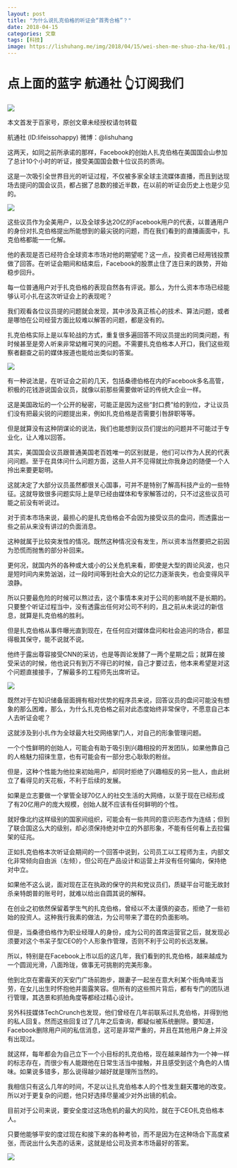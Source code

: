 ```yaml
---
layout: post
title: "为什么说扎克伯格的听证会“首秀合格”？"
date: 2018-04-15
categories: 文章
tags: [科技]
image: https://lishuhang.me/img/2018/04/15/wei-shen-me-shuo-zha-ke/01.png
---
```


# 点上面的蓝字 航通社 👆订阅我们

![](https://mmbiz.qpic.cn/mmbiz_jpg/AdRKyBVLoHLibhGJsnCR740XTPzSqIDGsibVibFBweoJyicaXgNRUc36KSLuRP30icSMcPXfW0SSWDIdt2hmbbLqWUg/640?wx_fmt=jpeg)

本文首发于百家号，原创文章未经授权请勿转载

航通社 (ID:lifeissohappy) 微博：@lishuhang

这两天，如同之前所承诺的那样，Facebook的创始人扎克伯格在美国国会山参加了总计10个小时的听证，接受美国国会数十位议员的质询。

这是一次吸引全世界目光的听证过程，不仅被多家全球主流媒体直播，而且到达现场去提问的国会议员，都占据了总数的接近半数，在以前的听证会历史上也是少见的。

![](https://lishuhang.me/img/2018/04/15/wei-shen-me-shuo-zha-ke/01.png)

这些议员作为全美用户，以及全球多达20亿的Facebook用户的代表，以普通用户的身份对扎克伯格提出所能想到的最尖锐的问题，而在我们看到的直播画面中，扎克伯格都能一一化解。

他的表现是否已经符合全球资本市场对他的期望呢？这一点，投资者已经用钱投票做了回答。在听证会期间和结束后，Facebook的股票止住了连日来的跌势，开始稳步回升。

每一位普通用户对于扎克伯格的表现自然各有评说。那么，为什么资本市场已经能够认可小扎在这次听证会上的表现呢？

我们观看各位议员提的问题就会发现，其中涉及真正核心的技术、算法问题，或者是哪怕在公司经营方面比较难以解答的问题，都是没有的。

扎克伯格实际上是以车轮战的方式，重复很多遍回答不同议员提出的同类问题，有时候甚至是旁人听来非常幼稚可笑的问题。不需要扎克伯格本人开口，我们这些观察者翻查之前的媒体报道也能给出类似的答案。

![](https://lishuhang.me/img/2018/04/15/wei-shen-me-shuo-zha-ke/02.png)

有一种说法是，在听证会之前的几天，包括桑德伯格在内的Facebook多名高管，积极的花钱游说国会议员，就像以前那些需要做听证的传统大企业一样。

这是美国政坛的一个公开的秘密，可能正是因为这些“封口费”给的到位，才让议员们没有把最尖锐的问题提出来，例如扎克伯格是否需要引咎辞职等等。

但是就算没有这种阴谋论的说法，我们也能想到议员们提出的问题并不可能过于专业化，让人难以回答。

其实，美国国会议员跟普通美国老百姓唯一的区别就是，他们可以作为人民的代表问问题。至于在具体问什么问题方面，这些人并不见得就比你我身边的随便一个人拎出来要更聪明。

这就决定了大部分议员虽然都很关心国事，可并不是特别了解高科技产业的一些特征。这就导致很多问题实际上是早已经由媒体和专家解答过的，只不过这些议员可能之前没有听说过。

对于资本市场来说，最担心的是扎克伯格会不会因为接受议员的盘问，而透露出一些之前从来没有讲过的负面消息。

这种就属于比较突发性的情况。既然这种情况没有发生，所以资本当然要把之前因为恐慌而抛售的部分补回来。

更何况，就国内外的各种或大或小的公关危机来看，即使是大型的舆论风波，也只是短时间内来势汹汹，过一段时间等到社会大众的记忆力逐渐丧失，也会变得风平浪静。

所以只要最危险的时候可以熬过去，这个事情本来对于公司的影响就不是长期的。只要整个听证过程当中，没有透露出任何对公司不利的，且之前从未说过的新信息，就算是扎克伯格的胜利。

但是扎克伯格从事件曝光直到现在，在任何应对媒体盘问和社会追问的场合，都显得极其保守，能不说就不说。

他终于露出尊容接受CNN的采访，也是等舆论发酵了一两个星期之后；就算在接受采访的时候，他也说只有到万不得已的时候，自己才要过去，他本来希望是对这个问题直接接手，了解最多的工程师先出席听证。

![](https://lishuhang.me/img/2018/04/15/wei-shen-me-shuo-zha-ke/03.png)

既然对于在知识储备层面拥有相对优势的程序员来说，回答议员的盘问可能没有想象的那么困难，那么，为什么扎克伯格之前对此态度始终非常保守，不愿意自己本人去听证会呢？

这就涉及到小扎作为全球最大社交网络掌门人，对自己的形象管理问题。

一个个性鲜明的创始人，可能会有助于吸引到兴趣相投的开发团队，如果他靠自己的人格魅力招徕生意，也有可能会有一部分忠心耿耿的粉丝。

但是，这种个性能为他拉来初始用户，却同时拒绝了兴趣相反的另一批人，由此树立了看得见的天花板，不利于后续的发展。

如果是立志要做一个掌管全球70亿人的社交生活的大网络，以至于现在已经形成了有20亿用户的庞大规模，创始人就不应该有任何鲜明的个性。

就好像北约这样级别的国家间组织，可能会有一些共同的意识形态作为连结；但到了联合国这么大的级别，却必须保持绝对中立的外部形象，不能有任何看上去拉偏架的征兆。

正如扎克伯格本次听证会期间的一个回答中说到，公司员工以工程师为主，内部文化非常倾向自由派（左倾），但公司在产品设计和运营上并没有任何偏向，保持绝对中立。

如果他不这么说，面对现在正在执政的保守的共和党议员们，质疑平台可能无故封杀亲特朗普的账号时，就难以给出自圆其说的解释。

在创业之初依然保留着学生气的扎克伯格，曾经以不太谨慎的姿态，拒绝了一些初始的投资人。这种我行我素的做法，为公司带来了潜在的负面影响。

但是，当桑德伯格作为职业经理人的身份，成为公司的首席运营官之后，就发现必须要对这个书呆子型CEO的个人形象作管理，否则不利于公司的长远发展。

所以，特别是在Facebook上市以后的这几年，我们看到的扎克伯格，越来越成为一个圆润光滑，八面玲珑，做事无可挑剔的完美形象。

他到北京在雾霾天的天安门广场前跑步，跟妻子一起坐在意大利某个街角啃麦当劳，在女儿出生时怀抱他并面露笑容。但所有的这些照片背后，都有专门的团队进行管理，其选景和抓拍角度等都经过精心设计。

另外科技媒体TechCrunch也发现，他们曾经在几年前联系过扎克伯格，并得到他的私人回复。然而这些回复过了几年之后查询，都疑似被系统删除。要知道，Facebook删除用户间的私信消息，这可是非常严重的，并且在其他用户身上并没有出现过。

就这样，每年都会为自己立下一个小目标的扎克伯格，现在越来越作为一个神一样的标志存在，而很少有人能跟他在日常生活当中接触，并且感受到这个角色的人情味。如果说多错多，那么说得越少越好就是理所当然的。

我相信只有这么几年的时间，不足以让扎克伯格本人的个性发生翻天覆地的改变。所以对于更复杂的问题，他只好选择尽量减少对外出镜的机会。

目前对于公司来说，要安全度过这场危机的最大的风险，就在于CEO扎克伯格本人。

只要他能够平安的度过现在和接下来的各种考验，而不是因为在这种场合下高度紧张，而说出什么失态的话来，这就是给公司及资本市场最好的答案。

![](https://lishuhang.me/img/2018/04/15/wei-shen-me-shuo-zha-ke/04.png)